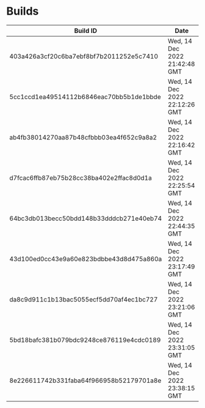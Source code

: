# Builds

| Build ID | Date |
|----------|------|
| 403a426a3cf20c6ba7ebf8bf7b2011252e5c7410 | Wed, 14 Dec 2022 21:42:48 GMT |
| 5cc1ccd1ea49514112b6846eac70bb5b1de1bbde | Wed, 14 Dec 2022 22:12:26 GMT |
| ab4fb38014270aa87b48cfbbb03ea4f652c9a8a2 | Wed, 14 Dec 2022 22:16:42 GMT |
| d7fcac6ffb87eb75b28cc38ba402e2ffac8d0d1a | Wed, 14 Dec 2022 22:25:54 GMT |
| 64bc3db013becc50bdd148b33dddcb271e40eb74 | Wed, 14 Dec 2022 22:44:35 GMT |
| 43d100ed0cc43e9a60e823bdbbe43d8d475a860a | Wed, 14 Dec 2022 23:17:49 GMT |
| da8c9d911c1b13bac5055ecf5dd70af4ec1bc727 | Wed, 14 Dec 2022 23:21:06 GMT |
| 5bd18bafc381b079bdc9248ce876119e4cdc0189 | Wed, 14 Dec 2022 23:31:05 GMT |
| 8e226611742b331faba64f966958b52179701a8e | Wed, 14 Dec 2022 23:38:15 GMT |

